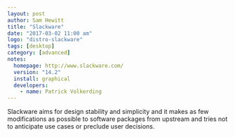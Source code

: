 ```yaml
---
layout: post
author: Sam Hewitt
title: "Slackware"
date: "2017-03-02 11:00 am"
logo: "distro-slackware"
tags: [desktop]
category: [advanced]
notes:
  homepage: http://www.slackware.com/
  version: "14.2"
  install: graphical
  developers:
    - name: Patrick Volkerding
---
```


Slackware aims for design stability and simplicity and it makes as few modifications as possible to software packages from upstream and tries not to anticipate use cases or preclude user decisions.